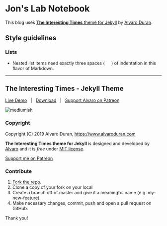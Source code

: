 # Jon's Lab Notebook

This blog uses [**The Interesting Times** theme for Jekyll](https://github.com/ohduran/the-interesting-times) by [Álvaro Duran](https://github.com/ohduran).

## Style guidelines

### Lists

* Nested list items need exactly three spaces (`   `) of indentation in this flavor of Markdown.

---

## The Interesting Times - Jekyll Theme

[Live Demo](https://alvaroduran.com/the-interesting-times) &nbsp; | &nbsp; [Download](https://github.com/ohduran/the-interesting-times/archive/master.zip) &nbsp; | &nbsp; [Support Alvaro on Patreon](https://patreon.com/alvaroduran)

![mediumish](https://github.com/ohduran/the-interesting-times/blob/5f555ad4522ea920b125d8c8c75cf150d16565e8/assets/images/the-interesting-times.png?raw=true)


### Copyright

Copyright (C) 2019 Alvaro Duran, https://www.alvaroduran.com

**The Interesting Times theme for Jekyll** is designed and developed by [Alvaro](https://alvaroduran.com) and it is *free* under [MIT license](https://alvaroduran.mit-license.org/).

<a href="https://patreon.com/alvaroduran" target="_blank">Support me on Patreon</a>

### Contribute

1. [Fork the repo](https://github.com/ohduran/the-interesting-times).
2. Clone a copy of your fork on your local
3. Create a branch off of master and give it a meaningful name (e.g. my-new-feature).
4. Make necessary changes, commit, push and open a pull request on GitHub.

Thank you!

